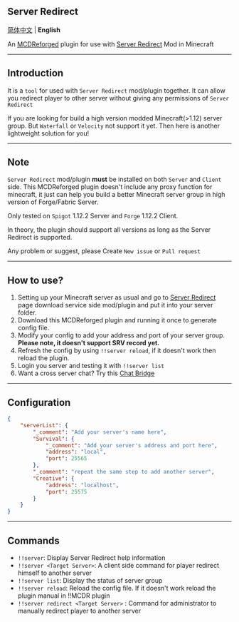 Server Redirect 
---------

[简体中文](./README.md) | **English**

An [MCDReforged](https://github.com/Fallen-Breath/MCDReforged) plugin for use with [Server Redirect](https://legacy.curseforge.com/minecraft/mc-mods/server-redirect) Mod in Minecraft

***
## Introduction
It is a `tool` for used with `Server Redirect` mod/plugin together.
It can allow you redirect player to other server without giving any permissions of `Server Redirect`

If you are looking for build a high version modded Minecraft(>1.12) server group. But `Waterfall` or `Velocity` not support it yet. Then here is another lightweight solution for you!

***
## Note
`Server Redirect` mod/plugin **must** be installed on both `Server` and `Client` side. This MCDReforged plugin doesn't include any proxy function for minecraft, it just can help you build a better Minecraft server group in high version of Forge/Fabric Server.

Only tested on `Spigot` 1.12.2 Server and `Forge` 1.12.2 Client.

In theory, the plugin should support all versions as long as the Server Redirect is supported.

Any problem or suggest, please Create `New issue` or `Pull request`
***
## How to use?
1. Setting up your Minecraft server as usual and go to [Server Redirect](https://legacy.curseforge.com/minecraft/mc-mods/server-redirect) page download service side mod/plugin and put it into your server folder.
2. Download this MCDReforged plugin and running it once to generate config file.
3. Modify your config to add your address and port of your server group. **Please note, it doesn't support SRV record yet.**
4. Refresh the config by using `!!server reload`, if it doesn't work then reload the plugin.
5. Login you server and testing it with `!!server list`
6. Want a cross server chat? Try this [Chat Bridge](https://github.com/TISUnion/ChatBridge)

***
## Configuration
```json
{
    "serverList": {
        "_comment": "Add your server's name here",
        "Survival": { 
            "_comment": "Add your server's address and port here",
            "address": "local",
            "port": 25565
        },
        "_comment": "repeat the same step to add another server",
        "Creative": {
            "address": "localhost",
            "port": 25575
        }
    }
}
```

***
## Commands
- `!!server`:  Display Server Redirect help information
- `!!server <Target Server>`: A client side command for player redirect himself to another server
- `!!server list`: Display the status of server group
- `!!server reload`: Reload the config file. If it doesn't work reload the plugin manual in !!MCDR plugin
- `!!server redirect <Target Server>` <Target Player>: Command for administrator to manually redirect player to another server